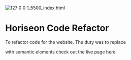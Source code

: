 ![127 0 0 1_5500_index html](https://user-images.githubusercontent.com/79959345/171498328-366dde5a-de09-4643-8b5f-cfbee4fce1c4.png)
# Horiseon Code Refactor
To refactor code for the website. The duty was to replace <div> with semantic elements
check out the live page here 


